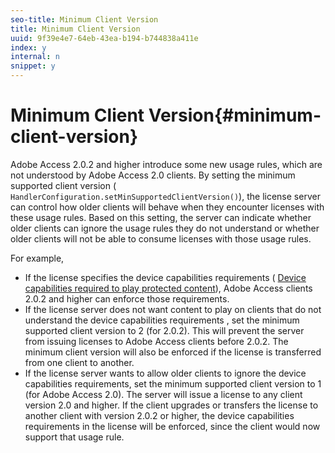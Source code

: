 ```yaml
---
seo-title: Minimum Client Version
title: Minimum Client Version
uuid: 9f39e4e7-64eb-43ea-b194-b744838a411e
index: y
internal: n
snippet: y
---
```


# Minimum Client Version{#minimum-client-version}

Adobe Access 2.0.2 and higher introduce some new usage rules, which are not understood by Adobe Access 2.0 clients. By setting the minimum supported client version ( `HandlerConfiguration.setMinSupportedClientVersion()`), the license server can control how older clients will behave when they encounter licenses with these usage rules. Based on this setting, the server can indicate whether older clients can ignore the usage rules they do not understand or whether older clients will not be able to consume licenses with those usage rules.

For example,

* If the license specifies the device capabilities requirements ( [Device capabilities required to play protected content](../../../aaxs-protecting-content/content-introduction/content-usage-rules/content-runtime-application-restrictions/content-device-capabilities.md)), Adobe Access clients 2.0.2 and higher can enforce those requirements. 
* If the license server does not want content to play on clients that do not understand the device capabilities requirements , set the minimum supported client version to 2 (for 2.0.2). This will prevent the server from issuing licenses to Adobe Access clients before 2.0.2. The minimum client version will also be enforced if the license is transferred from one client to another. 
* If the license server wants to allow older clients to ignore the device capabilities requirements, set the minimum supported client version to 1 (for Adobe Access 2.0). The server will issue a license to any client version 2.0 and higher. If the client upgrades or transfers the license to another client with version 2.0.2 or higher, the device capabilities requirements in the license will be enforced, since the client would now support that usage rule.

